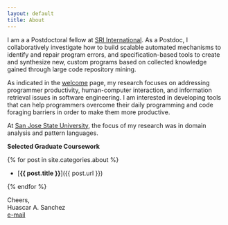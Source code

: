 ```yaml
---
layout: default
title: About
---
```


I am a a Postdoctoral fellow at [SRI International](https://www.sri.com/). As a Postdoc, I collaboratively investigate how to build scalable automated mechanisms to identify and repair program errors, and specification-based tools to create and synthesize new, custom programs based on collected knowledge gained through large code repository mining. 

As indicated in the <a href="/">welcome</a> page, my research focuses on addressing programmer productivity, human-computer interaction, and information retrieval issues in software engineering. I am interested in developing tools that can help programmers overcome their daily programming and code foraging barriers in order to make them more productive.    

At [San Jose State University](http://www.sjsu.edu/), the focus of my research was in domain analysis and pattern languages.

**Selected Graduate Coursework**

{% for post in site.categories.about %}

- [**{{ post.title }}**]({{ post.url }})

{% endfor %}

Cheers,  
Huascar A. Sanchez  
[e-mail](mailto:huascar.sanchez@sri.com)